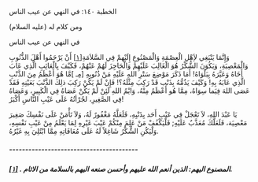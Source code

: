   الخطبة  ١٤٠: في النهي عن عيب الناس	

ومن كلام له (عليه السلام)

في النهي عن عيب الناس

وَإِنَّمَا يَنْبَغِي لاَِهْلِ الْعِصْمَةِ وَالْمَصْنُوعِ إِلَيْهمْ فِي السَّلاَمَةِ[[١\]](https://arabic.balaghah.net/node/604#_ftn1) أَنْ يَرْحَمُوا أَهْلَ الذُّنُوبِ وَالْمَعْصِيَةِ، وَيَكُوَنَ الشُّكْرُ هُوَ الْغَالِبَ عَلَيْهِمْ وَالْحَاجِزَ لَهُمْ عَنْهُمْ، فَكَيْفَ  بِالْعَائِبِ الَّذِي عَابَ أَخَاهُ وَعَيَّرَهُ بِبَلْوَاهُ! أَمَا ذَكَرَ مَوْضِعَ سَتْرِ اللهِ عَلَيْهِ مَنْ ذُنُوبِهِ [مِـ ]مَّا هُوَ أَعْظَمُ  مِنَ الذَّنْبِ الَّذِي عَابَهُ بِهِ! وَكَيْفَ يَذُمُّهُ بِذَنْب قَدْ  رَكِبَ مِثْلَهُ؟! فَإِنْ لَمْ يَكُنْ رَكِبَ ذلِكَ الذَّنْبَ بَعَيْنِهِ  فَقَدْ عَصَى اللهَ فِيَما سِوَاهُ، مِمَّا هُو أَعْظَمُ مِنْهُ، وَايْمُ  اللهِ لَئِنْ لَمْ يَكُنْ عَصَاهُ فِي الْكَبِيرِ، وَعَصَاهُ فِي  الصَّغِيرِ، لجُرْأتُهُ عَلَى عَيْبِ النَّاسِ أَكْبَرُ!

يَا عَبْدَ اللهِ، لاَ تَعْجَلْ فِي عَيْبِ أَحَد بِذَنْبِهِ، فَلَعَلَّهُ مَغْفُورٌ لَهُ، وَلاَ تَأْمَنْ عَلَى نَفْسِكَ صَغِيرَ  مَعْصِيَة، فَلَعَلَّكَ مُعَذَّبٌ عَلَيْهِ; فَلْيَكْفُفْ مَنْ عَلِمَ  مِنْكُمْ عَيْبَ غَيْرِهِ لِمَا يَعْلَمُ مِنْ عَيْبِ نَفْسِهِ، وَلْيَكُنِ الشُّكْرُ شَاغِلاً لَهُ عَلَى مُعَافَاتِهِ مِمَّا ابْتُلِيَ بِهِ  غَيْرُهُ.

##### ----------------------------------------

##### [[١\]](https://arabic.balaghah.net/node/604#_ftnref1) . المصنوع اليهم: الذين أنعم الله عليهم وأحسن صنعه اليهم بالسلامة من الاثام. 
